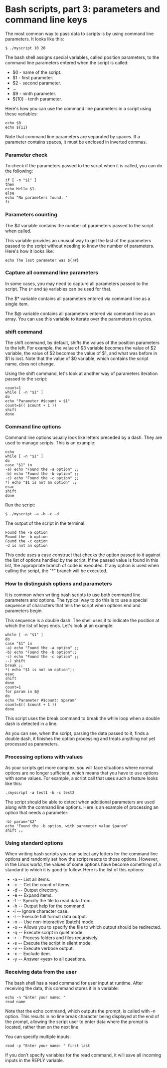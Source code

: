 # Bash scripts, part 3: parameters and command line keys

The most common way to pass data to scripts is by using command line parameters. It looks like this:
```shell
$ ./myscript 10 20
```

The bash shell assigns special variables, called position parameters, to the command line parameters entered when the script is called:
- $0 - name of the script.
- $1 - first parameter.
- $2 - second parameter.
- ...
- $9 - ninth parameter.
- ${10} - tenth parameter.

Here's how you can use the command line parameters in a script using these variables:
```shell
echo $0
echo ${11}
```

Note that command line parameters are separated by spaces. If a parameter contains spaces, it must be enclosed in inverted commas.

### Parameter check

To check if the parameters passed to the script when it is called, you can do the following:
```shell
if [ -n "$1" ]
then
echo Hello $1.
else
echo "No parameters found. "
fi
```

### Parameters counting

The $# variable contains the number of parameters passed to the script when called.

This variable provides an unusual way to get the last of the parameters passed to the script without needing to know the number of parameters. Here's how it looks like:
```shell
echo The last parameter was ${!#}
```

### Capture all command line parameters

In some cases, you may need to capture all parameters passed to the script. The `$*` and `$@` variables can be used for that.

The $* variable contains all parameters entered via command line as a single item.

The $@ variable contains all parameters entered via command line as an array. You can use this variable to iterate over the parameters in cycles.

### shift command

The shift command, by default, shifts the values of the position parameters to the left. For example, the value of $3 variable becomes the value of $2 variable, the value of $2 becomes the value of $1, and what was before in $1 is lost. Note that the value of  $0 variable, which contains the script name, does not change.

Using the shift command, let's look at another way of parameters iteration passed to the script:
```shell
count=1
while [ -n "$1" ]
do
echo "Parameter #$count = $1"
count=$(( $count + 1 ))
shift
done
```

### Command line options

Command line options usually look like letters preceded by a dash.
They are used to manage scripts. This is an example:
```shell
echo
while [ -n "$1" ]
do
case "$1" in
-a) echo "Found the -a option" ;;
-b) echo "Found the -b option" ;;
-c) echo "Found the -c option" ;;
*) echo "$1 is not an option" ;;
esac
shift
done
```

Run the script:
```shell
$ ./myscript –a –b –c –d
```

The output of the script in the terminal:
```shell
Found the -a option
Found the -b option
Found the -c option
-d is not an option
```

This code uses a case construct that checks the option passed to it against the list of options handled by the script.
If the passed value is found in this list, the appropriate branch of code is executed. If any option is used when calling the script, the "*" branch will be executed.

### How to distinguish options and parameters

It is common when writing bash scripts to use both command line parameters and options. The typical way to do this is to use a special sequence of characters that tells the script when options end and parameters begin.

This sequence is a double dash. The shell uses it to indicate the position at which the list of keys ends. Let's look at an example:
```shell
while [ -n "$1" ]
do
case "$1" in
-a) echo "Found the -a option" ;;
-b) echo "Found the -b option";;
-c) echo "Found the -c option" ;;
--) shift
break ;;
*) echo "$1 is not an option";;
esac
shift
done
count=1
for param in $@
do
echo "Parameter #$count: $param"
count=$(( $count + 1 ))
done
```

This script uses the break command to break the while loop when a double dash is detected in a line.

As you can see, when the script, parsing the data passed to it, finds a double dash, it finishes the option processing and treats anything not yet processed as parameters.

### Processing options with values

As your scripts get more complex, you will face situations where normal options are no longer sufficient, which means that you have to use options with some values.
For example, a script call that uses such a feature looks like this:
```shell
./myscript -a test1 -b -c test2
```

The script should be able to detect when additional parameters are used along with the command line options.
Here is an example of processing an option that needs a parameter:
```shell
-b) param="$2"
echo "Found the -b option, with parameter value $param"
shift ;;
```

### Using standard options

When writing bash scripts you can select any letters for the command line options and randomly set how the script reacts to those options. However, in the Linux world, the values of some options have become something of a standard to which it is good to follow. Here is the list of this options:
- -a -- List all items.
- -c -- Get the count of items.
- -d -- Output directory.
- -e -- Expand items.
- -f -- Specify the file to read data from.
- -h -- Output help for the command.
- -i -- Ignore character case.
- -l -- Execute full format data output.
- -n -- Use non-interactive  (batch) mode.
- -o -- Allows you to specify the file to which output should be redirected.
- -q -- Execute script in quiet mode.
- -r -- Process folders and files recursively.
- -s -- Execute the script in silent mode.
- -v -- Execute verbose output.
- -x -- Exclude item.
- -y -- Answer «yes» to all questions.

### Receiving data from the user

The bash shell has a read command for user input at runtime. After receiving the data, this command stores it in a variable:
```shell
echo -n "Enter your name: "
read name
```

Note that the echo command, which outputs the prompt, is called with -n option. This results in no line break character being displayed at the end of the prompt, allowing the script user to enter data where the prompt is located, rather than on the next line.

You can specify multiple inputs:
```shell
read -p "Enter your name: " first last
```

If you don’t specify variables for the read command, it will save all incoming inputs in the REPLY variable.

